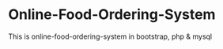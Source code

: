 # Online-Food-Ordering-System
This is online-food-ordering-system in bootstrap, php &amp; mysql

[](./screenshot/screenshot.jpg)
